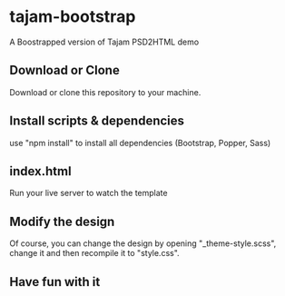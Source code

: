 # tajam-bootstrap
A Boostrapped version of Tajam PSD2HTML demo

## Download or Clone
Download or clone this repository to your machine.

## Install scripts & dependencies
use "npm install" to install all dependencies (Bootstrap, Popper, Sass)

## index.html
Run your live server to watch the template

## Modify the design
Of course, you can change the design by opening "_theme-style.scss", change it
and then recompile it to "style.css".

## Have fun with it

